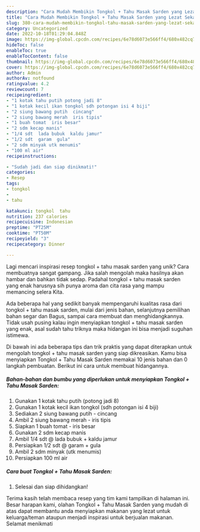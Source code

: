 ```yaml
---
description: "Cara Mudah Membikin Tongkol + Tahu Masak Sarden yang Lezat Sekali"
title: "Cara Mudah Membikin Tongkol + Tahu Masak Sarden yang Lezat Sekali"
slug: 380-cara-mudah-membikin-tongkol-tahu-masak-sarden-yang-lezat-sekali
category: Uncategorized
date: 2022-10-18T01:29:04.848Z
image: https://img-global.cpcdn.com/recipes/6e78d6073e566ff4/680x482cq70/tongkol-tahu-masak-sarden-foto-resep-utama.jpg
hideToc: false
enableToc: true
enableTocContent: false
thumbnail: https://img-global.cpcdn.com/recipes/6e78d6073e566ff4/680x482cq70/tongkol-tahu-masak-sarden-foto-resep-utama.jpg
cover: https://img-global.cpcdn.com/recipes/6e78d6073e566ff4/680x482cq70/tongkol-tahu-masak-sarden-foto-resep-utama.jpg
author: Admin
authorAv: notfound
ratingvalue: 4.2
reviewcount: 7
recipeingredient:
- "1 kotak tahu putih potong jadi 8"
- "1 kotak kecil ikan tongkol sdh potongan isi 4 biji"
- "2 siung bawang putih  cincang"
- "2 siung bawang merah  iris tipis"
- "1 buah tomat  iris besar"
- "2 sdm kecap manis"
- "1/4 sdt  lada bubuk  kaldu jamur"
- "1/2 sdt  garam  gula"
- "2 sdm minyak utk menumis"
- "100 ml air"
recipeinstructions:

- "Sudah jadi dan siap dinikmati!"
categories:
- Resep
tags:
- tongkol
- 
- tahu

katakunci: tongkol  tahu 
nutrition: 237 calories
recipecuisine: Indonesian
preptime: "PT25M"
cooktime: "PT50M"
recipeyield: "3"
recipecategory: Dinner

---
```





Lagi mencari inspirasi resep tongkol + tahu masak sarden yang unik? Cara membuatnya sangat gampang. Jika salah mengolah maka hasilnya akan hambar dan bahkan tidak sedap. Padahal tongkol + tahu masak sarden yang enak harusnya sih punya aroma dan cita rasa yang mampu memancing selera Kita.





Ada beberapa hal yang sedikit banyak mempengaruhi kualitas rasa dari tongkol + tahu masak sarden, mulai dari jenis bahan, selanjutnya pemilihan bahan segar dan Bagus, sampai cara membuat dan menghidangkannya. Tidak usah pusing kalau ingin menyiapkan tongkol + tahu masak sarden yang enak,      asal sudah tahu triknya maka hidangan ini bisa menjadi suguhan istimewa.





















Di bawah ini ada beberapa tips dan trik praktis yang dapat diterapkan untuk mengolah tongkol + tahu masak sarden yang siap dikreasikan. Kamu bisa menyiapkan Tongkol + Tahu Masak Sarden memakai 10 jenis bahan dan 0 langkah pembuatan. Berikut ini cara untuk membuat hidangannya.

<!--inarticleads1-->

##### Bahan-bahan dan bumbu yang diperlukan untuk menyiapkan Tongkol + Tahu Masak Sarden:

1. Gunakan 1 kotak tahu putih (potong jadi 8)
1. Gunakan 1 kotak kecil ikan tongkol (sdh potongan isi 4 biji)
1. Sediakan 2 siung bawang putih - cincang
1. Ambil 2 siung bawang merah - iris tipis
1. Siapkan 1 buah tomat - iris besar
1. Gunakan 2 sdm kecap manis
1. Ambil 1/4 sdt @ lada bubuk + kaldu jamur
1. Persiapkan 1/2 sdt @ garam + gula
1. Ambil 2 sdm minyak (utk menumis)
1. Persiapkan 100 ml air




<!--inarticleads2-->

##### Cara buat Tongkol + Tahu Masak Sarden:


1. Selesai dan siap dihidangkan!



Terima kasih telah membaca resep yang tim kami tampilkan di halaman ini. Besar harapan kami, olahan Tongkol + Tahu Masak Sarden yang mudah di atas dapat membantu anda menyiapkan makanan yang lezat untuk keluarga/teman ataupun menjadi inspirasi untuk berjualan makanan. Selamat menikmati
